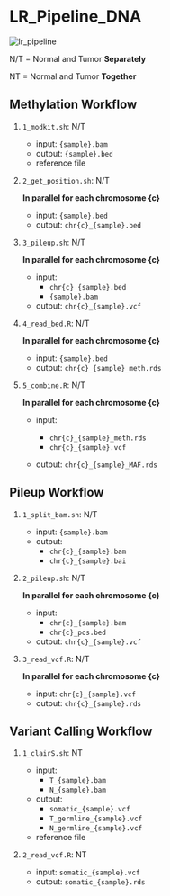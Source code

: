 # LR_Pipeline_DNA

![lr_pipeline](https://github.com/valerianilucrezia/LR_Pipeline_DNA/assets/72545549/d3d15afb-fb25-414a-9502-349d177d68cd)

N/T = Normal and Tumor **Separately**

NT = Normal and Tumor **Together**

## Methylation Workflow
1. `1_modkit.sh`: N/T
    - input: `{sample}.bam`
    - output: `{sample}.bed`
    - reference file
    
2. `2_get_position.sh`: N/T

   **In parallel for each chromosome {c}**
   - input: `{sample}.bed`
   - output: `chr{c}_{sample}.bed`

 3. `3_pileup.sh`: N/T
    
    **In parallel for each chromosome {c}**
    - input:
      - `chr{c}_{sample}.bed`
      - `{sample}.bam`
    - output: `chr{c}_{sample}.vcf`

 6. `4_read_bed.R`: N/T
    
     **In parallel for each chromosome {c}**
    - input: `{sample}.bed`
    - output: `chr{c}_{sample}_meth.rds`

7. `5_combine.R`: N/T
    
     **In parallel for each chromosome {c}**
    - input:
      - `chr{c}_{sample}_meth.rds`
      - `chr{c}_{sample}.vcf`
        
    - output: `chr{c}_{sample}_MAF.rds`

## Pileup Workflow
1. `1_split_bam.sh`: N/T
    - input: `{sample}.bam`
    - output:
      - `chr{c}_{sample}.bam`
      - `chr{c}_{sample}.bai`

2. `2_pileup.sh`: N/T
    
     **In parallel for each chromosome {c}**
    - input:
      - `chr{c}_{sample}.bam`
      - `chr{c}_pos.bed`
    - output: `chr{c}_{sample}.vcf`

3. `3_read_vcf.R`: N/T
    
     **In parallel for each chromosome {c}**
    - input: `chr{c}_{sample}.vcf`
    - output: `chr{c}_{sample}.rds`
  

## Variant Calling Workflow
1. `1_clairS.sh`: NT
    - input:
      - `T_{sample}.bam`
      - `N_{sample}.bam`
    - output:
      - `somatic_{sample}.vcf`
      - `T_germline_{sample}.vcf`
      - `N_germline_{sample}.vcf`
    - reference file

2. `2_read_vcf.R`: NT
   - input: `somatic_{sample}.vcf`
   - output: `somatic_{sample}.rds`
  
